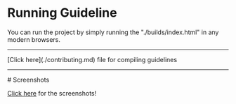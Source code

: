 # Running Guideline
You can run the project by simply running the "./builds/index.html" in any modern browsers.

<hr>
[Click here](./contributing.md) file for compiling guidelines

<hr>
# Screenshots

[Click here](./screenshots.md) for the screenshots!
